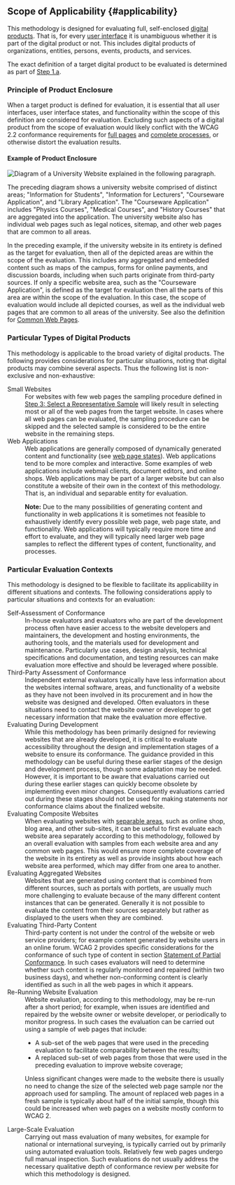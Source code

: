 ## Scope of Applicability {#applicability}

This methodology is designed for evaluating full, self-enclosed [digital products](#digital-product). That is, for every [user interface](#user-interface) it is unambiguous whether it is part of the digital product or not. This includes digital products of organizations, entities, persons, events, products, and services.

The exact definition of a target digital product to be evaluated is determined as part of [Step 1.a](#step1a).

### Principle of Product Enclosure

When a target product is defined for evaluation, it is essential that all user interfaces, user interface states, and functionality within the scope of this definition are considered for evaluation. Excluding such aspects of a digital product from the scope of evaluation would likely conflict with the WCAG 2.2 conformance requirements for [full pages](https://www.w3.org/TR/WCAG22/#cc2) and [complete processes](https://www.w3.org/TR/WCAG22/#cc3), or otherwise distort the evaluation results.

#### Example of Product Enclosure

![Diagram of a University Website explained in the following paragraph.](website.png)

The preceding diagram shows a university website comprised of distinct areas; "Information for Students", "Information for Lecturers", "Courseware Application", and "Library Application". The "Courseware Application" includes "Physics Courses", "Medical Courses", and "History Courses" that are aggregated into the application. The university website also has individual web pages such as legal notices, sitemap, and other web pages that are common to all areas.

In the preceding example, if the university website in its entirety is defined as the target for evaluation, then all of the depicted areas are within the scope of the evaluation. This includes any aggregated and embedded content such as maps of the campus, forms for online payments, and discussion boards, including when such parts originate from third-party sources. If only a specific website area, such as the "Courseware Application", is defined as the target for evaluation then all the parts of this area are within the scope of the evaluation. In this case, the scope of evaluation would include all depicted courses, as well as the individual web pages that are common to all areas of the university. See also the definition for [Common Web Pages](#common).

### Particular Types of Digital Products

This methodology is applicable to the broad variety of digital products. The following provides considerations for particular situations, noting that digital products may combine several aspects. Thus the following list is non-exclusive and non-exhaustive:

<dl>
<div>
<dt>Small Websites</dt>
<dd>For websites with few web pages the sampling procedure defined in <a href="#step3">Step 3: Select a Representative Sample</a> will likely result in selecting most or all of the web pages from the target website. In cases where all web pages can be evaluated, the sampling procedure can be skipped and the selected sample is considered to be the entire website in the remaining steps.</dd>
</div>

<div>
<dt>Web Applications</dt>
<dd>Web applications are generally composed of dynamically generated content and functionality (see <a href="#states">web page states</a>). Web applications tend to be more complex and interactive. Some examples of web applications include webmail clients, document editors, and online shops. Web applications may be part of a larger website but can also constitute a website of their own in the context of this methodology. That is, an individual and separable entity for evaluation.

<strong>Note:</strong> Due to the many possibilities of generating content and functionality in web applications it is sometimes not feasible to exhaustively identify every possible web page, web page state, and functionality. Web applications will typically require more time and effort to evaluate, and they will typically need larger web page samples to reflect the different types of content, functionality, and processes.</dd>
</div>
</dl>

### Particular Evaluation Contexts

This methodology is designed to be flexible to facilitate its applicability in different situations and contexts. The following considerations apply to particular situations and contexts for an evaluation:

<dl>

<dt>Self-Assessment of Conformance</dt>
<dd>In-house evaluators and evaluators who are part of the development process often have easier access to the website developers and maintainers, the development and hosting environments, the authoring tools, and the materials used for development and maintenance. Particularly use cases, design analysis, technical specifications and documentation, and testing resources can make evaluation more effective and should be leveraged where possible.</dd>

<dt>Third-Party Assessment of Conformance</dt>
<dd>Independent external evaluators typically have less information about the websites internal software, areas, and functionality of a website as they have not been involved in its procurement and in how the website was designed and developed. Often evaluators in these situations need to contact the website owner or developer to get necessary information that make the evaluation more effective.</dd>

<dt>Evaluating During Development</dt>
<dd>While this methodology has been primarily designed for reviewing websites that are already developed, it is critical to evaluate accessibility throughout the design and implementation stages of a website to ensure its conformance. The guidance provided in this methodology can be useful during these earlier stages of the design and development process, though some adaptation may be needed. However, it is important to be aware that evaluations carried out during these earlier stages can quickly become obsolete by implementing even minor changes. Consequently evaluations carried out during these stages should not be used for making statements nor conformance claims about the finalized website.</dd>

<dt>Evaluating Composite Websites</dt>
<dd>When evaluating websites with <a href="#separable">separable areas</a>, such as online shop, blog area, and other sub-sites, it can be useful to first evaluate each website area separately according to this methodology, followed by an overall evaluation with samples from each website area and any common web pages. This would ensure more complete coverage of the website in its entirety as well as provide insights about how each website area performed, which may differ from one area to another.</dd>

<dt>Evaluating Aggregated Websites</dt>
<dd>Websites that are generated using content that is combined from different sources, such as portals with portlets, are usually much more challenging to evaluate because of the many different content instances that can be generated. Generally it is not possible to evaluate the content from their sources separately but rather as displayed to the users when they are combined.</dd>

<dt>Evaluating Third-Party Content</dt>
<dd>Third-party content is not under the control of the website or web service providers; for example content generated by website users in an online forum. WCAG 2 provides specific considerations for the conformance of such type of content in section <a href="https://www.w3.org/TR/WCAG22/#conformance-partial">Statement of Partial Conformance</a>. In such cases evaluators will need to determine whether such content is regularly monitored and repaired (within two business days), and whether non-conforming content is clearly identified as such in all the web pages in which it appears.</dd>

<dt>Re-Running Website Evaluation</dt>
<dd>Website evaluation, according to this methodology, may be re-run after a short period; for example, when issues are identified and repaired by the website owner or website developer, or periodically to monitor progress. In such cases the evaluation can be carried out using a sample of web pages that include:

* A sub-set of the web pages that were used in the preceding evaluation to facilitate comparability between the results;
* A replaced sub-set of web pages from those that were used in the preceding evaluation to improve website coverage;

Unless significant changes were made to the website there is usually no need to change the size of the selected web page sample nor the approach used for sampling. The amount of replaced web pages in a fresh sample is typically about half of the initial sample, though this could be increased when web pages on a website mostly conform to WCAG 2.</dd>

<dt>Large-Scale Evaluation</dt>
<dd>Carrying out mass evaluation of many websites, for example for national or international surveying, is typically carried out by primarily using automated evaluation tools. Relatively few web pages undergo full manual inspection. Such evaluations do not usually address the necessary qualitative depth of conformance review per website for which this methodology is designed.</dd>